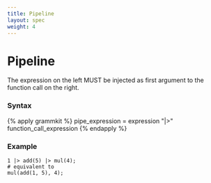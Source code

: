 ```yaml
---
title: Pipeline
layout: spec
weight: 4
---
```


# Pipeline

The expression on the left MUST be injected as first argument to the function
call on the right.

### Syntax

{% apply grammkit %}
pipe_expression = expression "|>" function_call_expression
{% endapply %}


### Example

```letlang
1 |> add(5) |> mul(4);
# equivalent to
mul(add(1, 5), 4);
```
